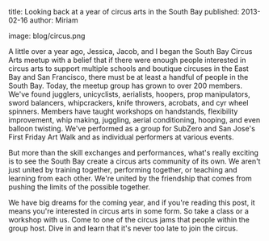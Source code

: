 title: Looking back at a year of circus arts in the South Bay
published: 2013-02-16
author: Miriam
image: blog/circus.png

A little over a year ago, Jessica, Jacob, and I began the South Bay Circus Arts meetup with a belief that if there were enough people interested in circus arts to support multiple schools and boutique circuses in the East Bay and San Francisco, there must be at least a handful of people in the South Bay. Today, the meetup group has grown to over 200 members. We've found jugglers, unicyclists, aerialists, hoopers, prop manipulators, sword balancers, whipcrackers, knife throwers, acrobats, and cyr wheel spinners. Members have taught workshops on handstands, flexibility improvement, whip making, juggling, aerial conditioning, hooping, and even balloon twisting. We've performed as a group for SubZero and San Jose's First Friday Art Walk and as individual performers at various events.

But more than the skill exchanges and performances, what's really exciting is to see the South Bay create a circus arts community of its own. We aren't just united by training together, performing together, or teaching and learning from each other. We're united by the friendship that comes from pushing the limits of the possible together. 

We have big dreams for the coming year, and if you're reading this post, it means you're interested in circus arts in some form. So take a class or a workshop with us. Come to one of the circus jams that people within the group host. Dive in and learn that it's never too late to join the circus.